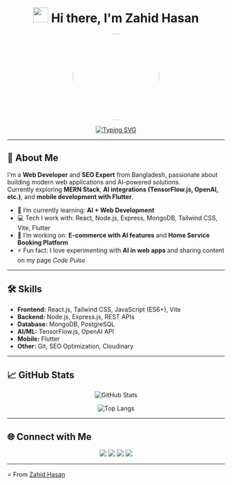 <div align="center">

# <img src="https://media.giphy.com/media/hvRJCLFzcasrR4ia7z/giphy.gif" width="35"> Hi there, I'm Zahid Hasan  

<img src="https://scontent.fdac27-1.fna.fbcdn.net/v/t39.30808-1/498592912_1388778059037765_7573106393754432628_n.jpg?stp=dst-jpg_s200x200_tt6&_nc_cat=109&ccb=1-7&_nc_sid=e99d92&_nc_eui2=AeGIggqfcM5nrOFqDOqimghfHdAcp7cb89wd0Byntxvz3Jw9MZ__rePGhC5MW4ce_ceBrpLzUpkKT61IlrSTXxvJ&_nc_ohc=m6k2vumr37gQ7kNvwHPYUkX&_nc_oc=AdmSMI1_CzZlA8myjtz2AtvKVzWJMHfzMd0O9qkV7rc2uy0rl_WD3Nr9Z-nlkpeBPxE&_nc_zt=24&_nc_ht=scontent.fdac27-1.fna&_nc_gid=G3wHPIy5oAFyNTfl-Gkheg&oh=00_AfVf1jGKlyQCurR8bzJoJuGDD8aK8QVGbkeIfn4F_ns3Rw&oe=68AA89EF" width="200" style="border-radius:50%" />

[![Typing SVG](https://readme-typing-svg.herokuapp.com?font=Fira+Code&size=25&pause=1000&color=36BCF7&center=true&vCenter=true&width=600&lines=Web+Developer+%F0%9F%92%BB;SEO+Expert+%F0%9F%94%8D;AI+Enthusiast+%F0%9F%A4%96;Always+learning+new+tech+%F0%9F%9A%80)](https://git.io/typing-svg)

</div>

---

## 🚀 About Me  
I'm a **Web Developer** and **SEO Expert** from Bangladesh, passionate about building modern web applications and AI-powered solutions.  
Currently exploring **MERN Stack**, **AI integrations (TensorFlow.js, OpenAI, etc.)**, and **mobile development with Flutter**.  

- 🌱 I’m currently learning: **AI + Web Development**  
- 💻 Tech I work with: React, Node.js, Express, MongoDB, Tailwind CSS, Vite, Flutter  
- 🔭 I’m working on: **E-commerce with AI features** and **Home Service Booking Platform**  
- ⚡ Fun fact: I love experimenting with **AI in web apps** and sharing content on my page *Code Pulse*  

---

## 🛠️ Skills  
- **Frontend:** React.js, Tailwind CSS, JavaScript (ES6+), Vite  
- **Backend:** Node.js, Express.js, REST APIs  
- **Database:** MongoDB, PostgreSQL  
- **AI/ML:** TensorFlow.js, OpenAI API  
- **Mobile:** Flutter  
- **Other:** Git, SEO Optimization, Cloudinary  

---

## 📈 GitHub Stats  
<p align="center">
  <img src="https://github-readme-stats.vercel.app/api?username=YourGitHubUsername&show_icons=true&theme=radical" alt="GitHub Stats" />
</p>

<p align="center">
  <img src="https://github-readme-stats.vercel.app/api/top-langs/?username=YourGitHubUsername&layout=compact&theme=radical" alt="Top Langs" />
</p>

---

## 🌐 Connect with Me  
<p align="center">
  <a href="YourPortfolioLink"><img src="https://img.shields.io/badge/Portfolio-000000?style=for-the-badge&logo=vercel&logoColor=white" /></a>
  <a href="YourLinkedIn"><img src="https://img.shields.io/badge/LinkedIn-0077B5?style=for-the-badge&logo=linkedin&logoColor=white" /></a>
  <a href="https://facebook.com/CodePulse"><img src="https://img.shields.io/badge/Facebook-1877F2?style=for-the-badge&logo=facebook&logoColor=white" /></a>
  <a href="mailto:your.email@example.com"><img src="https://img.shields.io/badge/Email-D14836?style=for-the-badge&logo=gmail&logoColor=white" /></a>
</p>

---

⭐️ From [Zahid Hasan](https://github.com/YourGitHubUsername)  
